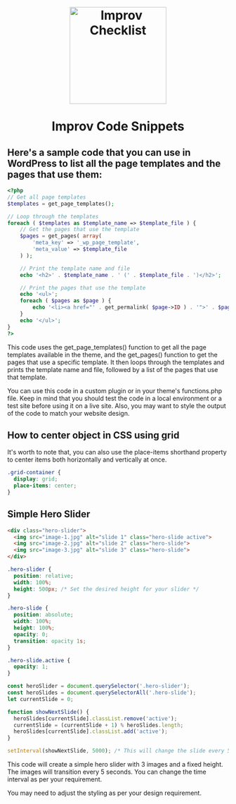 <h1 align="center">
<br>
    <img src="https://cdn.myimprov.com/wp-content/uploads/20220513155747/myimprov-logo-2022.png" alt="Improv Checklist" width="220">
    <br>
    <br>
    Improv Code Snippets
  <br>
</h1>


## Here's a sample code that you can use in WordPress to list all the page templates and the pages that use them:


```php
<?php
// Get all page templates
$templates = get_page_templates();

// Loop through the templates
foreach ( $templates as $template_name => $template_file ) {
    // Get the pages that use the template
    $pages = get_pages( array(
        'meta_key' => '_wp_page_template',
        'meta_value' => $template_file
    ) );

    // Print the template name and file
    echo '<h2>' . $template_name . ' (' . $template_file . ')</h2>';

    // Print the pages that use the template
    echo '<ul>';
    foreach ( $pages as $page ) {
        echo '<li><a href="' . get_permalink( $page->ID ) . '">' . $page->post_title . '</a></li>';
    }
    echo '</ul>';
}
?>
```

This code uses the get_page_templates() function to get all the page templates available in the theme, and the get_pages() function to get the pages that use a specific template. It then loops through the templates and prints the template name and file, followed by a list of the pages that use that template.

You can use this code in a custom plugin or in your theme's functions.php file. Keep in mind that you should test the code in a local environment or a test site before using it on a live site. Also, you may want to style the output of the code to match your website design.

## How to center object in CSS using grid

It's worth to note that, you can also use the place-items shorthand property to center items both horizontally and vertically at once.

```css
.grid-container {
  display: grid;
  place-items: center;
}
```

## Simple Hero Slider

```html
<div class="hero-slider">
  <img src="image-1.jpg" alt="slide 1" class="hero-slide active">
  <img src="image-2.jpg" alt="slide 2" class="hero-slide">
  <img src="image-3.jpg" alt="slide 3" class="hero-slide">
</div>
```

```css
.hero-slider {
  position: relative;
  width: 100%;
  height: 500px; /* Set the desired height for your slider */
}

.hero-slide {
  position: absolute;
  width: 100%;
  height: 100%;
  opacity: 0;
  transition: opacity 1s;
}

.hero-slide.active {
  opacity: 1;
}
```

```js
const heroSlider = document.querySelector('.hero-slider');
const heroSlides = document.querySelectorAll('.hero-slide');
let currentSlide = 0;

function showNextSlide() {
  heroSlides[currentSlide].classList.remove('active');
  currentSlide = (currentSlide + 1) % heroSlides.length;
  heroSlides[currentSlide].classList.add('active');
}

setInterval(showNextSlide, 5000); /* This will change the slide every 5 seconds */
```

This code will create a simple hero slider with 3 images and a fixed height. The images will transition every 5 seconds. You can change the time interval as per your requirement.

You may need to adjust the styling as per your design requirement.